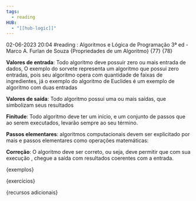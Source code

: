 ```yaml
---
tags:
  - reading
HUB:
  - "[[hub-logic]]"
---
```



02-06-2023  20:04  #reading : Algoritmos e Lógica de Programação 3ª ed - Marco A. Furlan de Souza
{Propriedades de um Algoritmo} {77} {78} 

**Valores de entrada**: Todo algoritmo deve possuir zero ou mais entrada de dados, O exemplo do sorvete representa um algoritmo que possui zero entradas, pois seu algoritmo opera com quantidade de faixas de ingredientes, já o exemplo do algoritmo de Euclides  é um exemplo de algoritmo com duas entradas

**Valores de saída**: Todo algoritmo possui uma ou mais saídas, que simbolizam seus resultados

**Finitude**: Todo algoritmo deve ter um início, e um conjunto de passos que ao serem executados, levarão sempre ao seu término.

**Passos elementares**: algoritmos computacionais devem ser explicitado por mais e passos elementares como operações matemáticas:

**Correção**: O algoritmo deve ser correto, ou seja, deve permitir que com sua execução , chegue a saída com resultados coerentes com a entrada.

{exemplos}

{exercícios}

{recursos adicionais}






